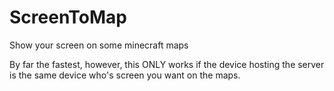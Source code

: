 # ScreenToMap
Show your screen on some minecraft maps

By far the fastest, however, this ONLY works if the device hosting the server is the same device who's screen you want on the maps.
